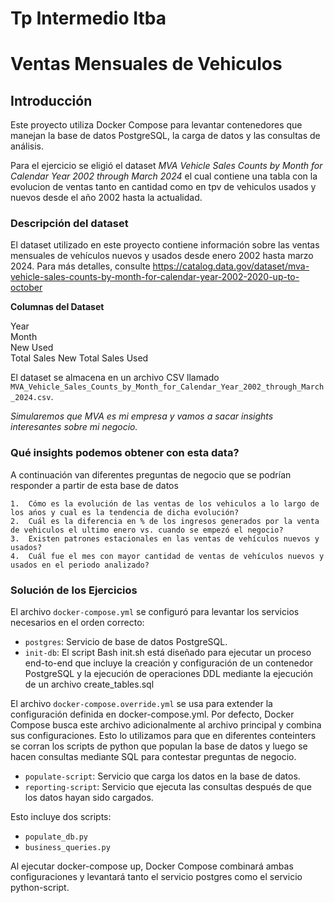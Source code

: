 # Tp Intermedio Itba

# Ventas Mensuales de Vehiculos 

## Introducción

Este proyecto utiliza Docker Compose para levantar contenedores que manejan la base de datos PostgreSQL, la carga de datos y las consultas de análisis. 

Para el ejercicio se eligió el dataset *MVA Vehicle Sales Counts by Month for Calendar Year 2002 through March 2024* el cual contiene una tabla con la evolucion de ventas tanto en cantidad como en tpv de vehiculos usados y nuevos desde el año 2002 hasta la actualidad. 

### Descripción del dataset


El dataset utilizado en este proyecto contiene información sobre las ventas mensuales de vehículos nuevos y usados desde enero 2002 hasta marzo 2024. Para más detalles, consulte https://catalog.data.gov/dataset/mva-vehicle-sales-counts-by-month-for-calendar-year-2002-2020-up-to-october

**Columnas del Dataset**

Year 	
Month 	
New	
Used	
Total Sales New	
Total Sales Used

El dataset se almacena en un archivo CSV llamado `MVA_Vehicle_Sales_Counts_by_Month_for_Calendar_Year_2002_through_March_2024.csv`.

*Simularemos que MVA es mi empresa y vamos a sacar insights interesantes sobre mi negocio.*

### Qué insights podemos obtener con esta data?

A continuación van diferentes preguntas de negocio que se podrían responder a partir de esta base de datos

	1.  Cómo es la evolución de las ventas de los vehiculos a lo largo de los ańos y cual es la tendencia de dicha evolución?
	2.  Cuál es la diferencia en % de los ingresos generados por la venta de vehiculos el ultimo enero vs. cuando se empezó el negocio?
	3.  Existen patrones estacionales en las ventas de vehículos nuevos y usados?
	4.  Cuál fue el mes con mayor cantidad de ventas de vehículos nuevos y usados en el periodo analizado?	

### Solución de los Ejercicios

El archivo `docker-compose.yml` se configuró para levantar los servicios necesarios en el orden correcto:
- `postgres`: Servicio de base de datos PostgreSQL.
- `init-db`: El script Bash init.sh está diseñado para ejecutar un proceso end-to-end que incluye la creación y configuración de un contenedor PostgreSQL y la ejecución de operaciones DDL mediante la ejecución de un archivo create_tables.sql

El archivo  `docker-compose.override.yml` se usa para extender la configuración definida en docker-compose.yml. Por defecto, Docker Compose busca este archivo adicionalmente al archivo principal y combina sus configuraciones. Esto lo utilizamos para que en diferentes conteinters se corran los scripts de python que populan la base de datos y luego se hacen consultas mediante SQL para contestar preguntas de negocio. 
- `populate-script`: Servicio que carga los datos en la base de datos.
- `reporting-script`: Servicio que ejecuta las consultas después de que los datos hayan sido cargados.

Esto incluye dos scripts:
- `populate_db.py`
- `business_queries.py`

Al ejecutar docker-compose up, Docker Compose combinará ambas configuraciones y levantará tanto el servicio postgres como el servicio python-script.




